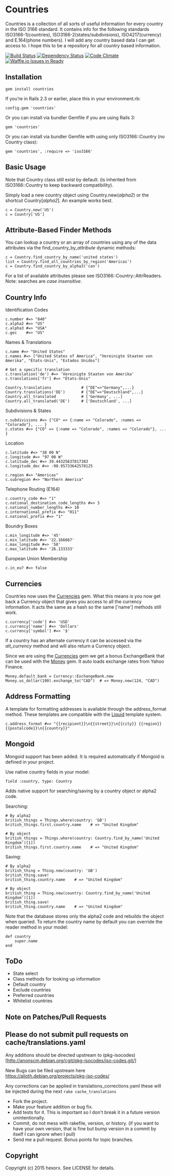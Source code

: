 Countries
=========

Countries is a collection of all sorts of useful information for every country in the ISO 3166 standard. It contains info for the following standards ISO3166-1(countries), ISO3166-2(states/subdivisions), ISO4217(currency) and E.164(phone numbers). I will add any country based data I can get access to. I hope this to be a repository for all country based information.

[![Build Status](https://travis-ci.org/hexorx/countries.png)](https://travis-ci.org/hexorx/countries) [![Dependency Status](https://gemnasium.com/hexorx/countries.png)](https://gemnasium.com/hexorx/countries) [![Code Climate](https://codeclimate.com/github/hexorx/countries.png)](https://codeclimate.com/github/hexorx/countries) [![Waffle.io Issues in Ready](https://badge.waffle.io/hexorx/countries.png)](http://waffle.io/hexorx/countries)

Installation
------------

    gem install countries

If you’re in Rails 2.3 or earlier, place this in your environment.rb:

    config.gem 'countries'

Or you can install via bundler Gemfile if you are using Rails 3:

    gem 'countries'

Or you can install via bundler Gemfile with using only ISO3166::Country (no Country class):

    gem 'countries', :require => 'iso3166'

Basic Usage
-----------

Note that Country class still exist by default.
(is inherited from ISO3166::Country to keep backward compatibility).

Simply load a new country object using Country.new(*alpha2*) or the shortcut Country[*alpha2*]. An example  works best.

    c = Country.new('US')
    c = Country['US']

Attribute-Based Finder Methods
------------

You can lookup a country or an array of countries using any of the data attributes via the find\_country\_by_*attribute* dynamic methods:

    c = Country.find_country_by_name('united states')
    list = Country.find_all_countries_by_region('Americas')
    c = Country.find_country_by_alpha3('can')

For a list of available attributes please see ISO3166::Country::AttrReaders.
Note: searches are *case insensitive*.

Country Info
------------

  Identification Codes

    c.number #=> "840"
    c.alpha2 #=> "US"
    c.alpha3 #=> "USA"
    c.gec    #=> "US"

  Names & Translations

    c.name #=> "United States"
    c.names #=> ["United States of America", "Vereinigte Staaten von Amerika", "États-Unis", "Estados Unidos"]

    # Get a specific translation
    c.translation('de') #=> 'Vereinigte Staaten von Amerika'
    c.translations['fr'] #=> "États-Unis"

    Country.translations             # {"DE"=>"Germany",...}
    Country.translations('DE')       # {"DE"=>"Deutschland",...}
    Country.all_translated           # ['Germany', ...]
    Country.all_translated('DE')     # ['Deutschland', ...]

  Subdivisions & States

    c.subdivisions #=> {"CO" => {:name => "Colorado", :names => "Colorado"}, ... }
    c.states #=> {"CO" => {:name => "Colorado", :names => "Colorado"}, ... }

  Location

    c.latitude #=> "38 00 N"
    c.longitude #=> "97 00 W"
    c.latitude_dec #=> 39.44325637817383
    c.longitude_dec #=> -98.95733642578125

    c.region #=> "Americas"
    c.subregion #=> "Northern America"

  Telephone Routing (E164)

    c.country_code #=> "1"
    c.national_destination_code_lengths #=> 3
    c.national_number_lengths #=> 10
    c.international_prefix #=> "011"
    c.national_prefix #=> "1"

  Boundry Boxes

    c.min_longitude #=> '45'
    c.min_latitude #=> '22.166667'
    c.max_longitude #=> '58'
    c.max_latitude #=> '26.133333'

  European Union Membership

    c.in_eu? #=> false

Currencies
----------

Countries now uses the [Currencies][] gem. What this means is you now get back a Currency object that gives you access to all the currency information. It acts the same as a hash so the same ['name'] methods still work.

    c.currency['code'] #=> 'USD'
    c.currency['name'] #=> 'Dollars'
    c.currency['symbol'] #=> '$'

If a country has an alternate currency it can be accessed via the *alt_currency* method and will also return a Currency object.

Since we are using the [Currencies][] gem we get a bonus ExchangeBank that can be used with the [Money][] gem. It auto loads exchange rates from Yahoo Finance.

    Money.default_bank = Currency::ExchangeBank.new
    Money.us_dollar(100).exchange_to("CAD")  # => Money.new(124, "CAD")

Address Formatting
------------------

A template for formatting addresses is available through the address_format method. These templates are compatible with the [Liquid][] template system.

    c.address_format #=> "{{recipient}}\n{{street}}\n{{city}} {{region}} {{postalcode}}\n{{country}}"

Mongoid
-------

Mongoid support has been added. It is required automatically if Mongoid is defined in your project.

Use native country fields in your model:

    field :country, type: Country

Adds native support for searching/saving by a country object or alpha2 code.

Searching:

    # By alpha2
    british_things = Things.where(country: 'GB')
    british_things.first.country.name    # => "United Kingdom"

    # By object
    british_things = Things.where(country: Country.find_by_name('United Kingdom')[1])
    british_things.first.country.name    # => "United Kingdom"

Saving:

    # By alpha2
    british_thing = Thing.new(country: 'GB')
    british_thing.save!
    british_thing.country.name    # => "United Kingdom"

    # By object
    british_thing = Thing.new(country: Country.find_by_name('United Kingdom')[1])
    british_thing.save!
    british_thing.country.name    # => "United Kingdom"

Note that the database stores only the alpha2 code and rebuilds the object when queried. To return the country name by default you can override the reader method in your model:

    def country
        super.name
    end

ToDo
----

* State select
* Class methods for looking up information
* Default country
* Exclude countries
* Preferred countries
* Whitelist countries

Note on Patches/Pull Requests
-----------------------------

## Please do not submit pull requests on cache/translations.yaml
Any additions should be directed upstream to (pkg-isocodes)[http://anonscm.debian.org/cgit/pkg-isocodes/iso-codes.git/]

New Bugs can be filed upstream here https://alioth.debian.org/projects/pkg-iso-codes/

Any corrections can be applied in translations_corrections.yaml these will be injected during
the next ```rake cache_translations```

* Fork the project.
* Make your feature addition or bug fix.
* Add tests for it. This is important so I don't break it in a
  future version unintentionally.
* Commit, do not mess with rakefile, version, or history.
  (if you want to have your own version, that is fine but
   bump version in a commit by itself I can ignore when I pull)
* Send me a pull request. Bonus points for topic branches.

Copyright
---------

Copyright (c) 2015 hexorx. See LICENSE for details.


[Teliax]: http://teliax.com
[Centrex]: http://en.wikipedia.org/wiki/Centrex
[CommonDataHub]: http://commondatahub.com
[Currencies]: http://gemcutter.org/gems/currencies
[Money]: http://gemcutter.org/gems/money
[Liquid]: http://www.liquidmarkup.org/
[country_select]: https://github.com/stefanpenner/country_select
